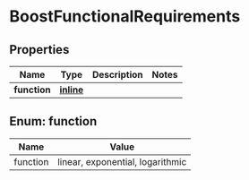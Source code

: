 
# BoostFunctionalRequirements

## Properties
Name | Type | Description | Notes
------------ | ------------- | ------------- | -------------
**function** | [**inline**](#FunctionEnum) |  | 


<a name="FunctionEnum"></a>
## Enum: function
Name | Value
---- | -----
function | linear, exponential, logarithmic



